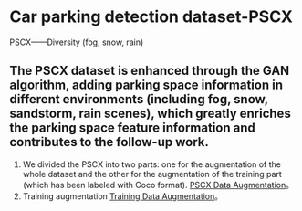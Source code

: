 # Car parking detection dataset-**PSCX**
PSCX——Diversity (fog, snow, rain)
## The PSCX dataset is enhanced through the GAN algorithm, adding parking space information in different environments (including fog, snow, sandstorm, rain scenes), which greatly enriches the parking space feature information and contributes to the follow-up work.
1. We divided the PSCX into two parts: one for the augmentation of the whole dataset and the other for the augmentation of the training part (which has been labeled with Coco format).
   [PSCX Data Augmentation](https://drive.google.com/drive/folders/1CCvpw3HZ3EXIePm6lsRtn6PtTjMUynIf?usp=drive_link)。
2. Training augmentation [Training Data Augmentation](https://drive.google.com/file/d/1ZWrhMslMNET9I8xaBJhSIGVb93PWY4Il/view?usp=drive_link)。
